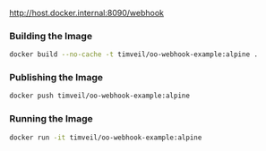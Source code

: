 http://host.docker.internal:8090/webhook



### Building the Image
```bash
docker build --no-cache -t timveil/oo-webhook-example:alpine .
```

### Publishing the Image
```bash
docker push timveil/oo-webhook-example:alpine
```

### Running the Image
```bash
docker run -it timveil/oo-webhook-example:alpine
```